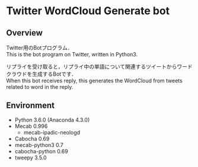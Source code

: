 # Twitter WordCloud Generate bot

## Overview  
Twitter用のBotプログラム．  
This is the bot program on Twitter, written in Python3.  

リプライを受け取ると，リプライ中の単語について関連するツイートからワードクラウドを生成するBotです．  
When this bot receives reply, this generates the WordCloud
from tweets related to word in the reply.

## Environment  
* Python 3.6.0 (Anaconda 4.3.0)  
* Mecab 0.996
    * mecab-ipadic-neologd
* Cabocha 0.69
* mecab-python3 0.7
* cabocha-python 0.69
* tweepy 3.5.0
